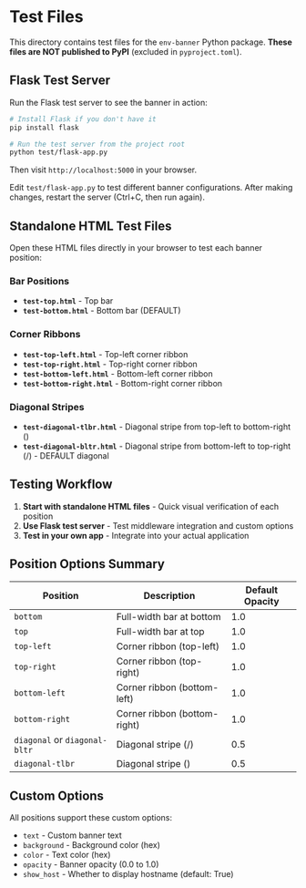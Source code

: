 # Test Files

This directory contains test files for the `env-banner` Python package. **These files are NOT published to PyPI** (excluded in `pyproject.toml`).

## Flask Test Server

Run the Flask test server to see the banner in action:

```bash
# Install Flask if you don't have it
pip install flask

# Run the test server from the project root
python test/flask-app.py
```

Then visit `http://localhost:5000` in your browser.

Edit `test/flask-app.py` to test different banner configurations. After making changes, restart the server (Ctrl+C, then run again).

## Standalone HTML Test Files

Open these HTML files directly in your browser to test each banner position:

### Bar Positions
- **`test-top.html`** - Top bar
- **`test-bottom.html`** - Bottom bar (DEFAULT)

### Corner Ribbons
- **`test-top-left.html`** - Top-left corner ribbon
- **`test-top-right.html`** - Top-right corner ribbon
- **`test-bottom-left.html`** - Bottom-left corner ribbon
- **`test-bottom-right.html`** - Bottom-right corner ribbon

### Diagonal Stripes
- **`test-diagonal-tlbr.html`** - Diagonal stripe from top-left to bottom-right (\)
- **`test-diagonal-bltr.html`** - Diagonal stripe from bottom-left to top-right (/) - DEFAULT diagonal

## Testing Workflow

1. **Start with standalone HTML files** - Quick visual verification of each position
2. **Use Flask test server** - Test middleware integration and custom options
3. **Test in your own app** - Integrate into your actual application

## Position Options Summary

| Position | Description | Default Opacity |
|----------|-------------|-----------------|
| `bottom` | Full-width bar at bottom | 1.0 |
| `top` | Full-width bar at top | 1.0 |
| `top-left` | Corner ribbon (top-left) | 1.0 |
| `top-right` | Corner ribbon (top-right) | 1.0 |
| `bottom-left` | Corner ribbon (bottom-left) | 1.0 |
| `bottom-right` | Corner ribbon (bottom-right) | 1.0 |
| `diagonal` or `diagonal-bltr` | Diagonal stripe (/) | 0.5 |
| `diagonal-tlbr` | Diagonal stripe (\) | 0.5 |

## Custom Options

All positions support these custom options:
- `text` - Custom banner text
- `background` - Background color (hex)
- `color` - Text color (hex)
- `opacity` - Banner opacity (0.0 to 1.0)
- `show_host` - Whether to display hostname (default: True)
